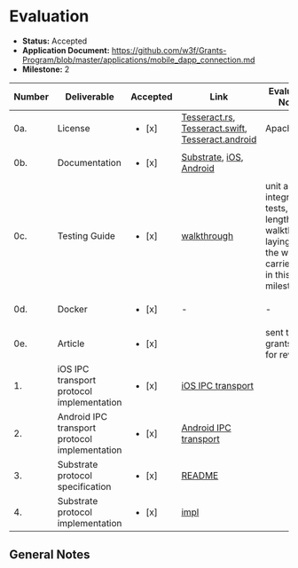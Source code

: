 # Evaluation

- **Status:** Accepted
- **Application Document:** https://github.com/w3f/Grants-Program/blob/master/applications/mobile_dapp_connection.md
- **Milestone:** 2

| Number | Deliverable                                   | Accepted               | Link                                                                                                                                                                                                                                                                  | Evaluation Notes                                                                                  |
| ------ | --------------------------------------------- | ---------------------- | --------------------------------------------------------------------------------------------------------------------------------------------------------------------------------------------------------------------------------------------------------------------- | ------------------------------------------------------------------------------------------------- |
| 0a.    | License                                       | <ul><li>[x] </li></ul> | [Tesseract.rs](https://github.com/tesseract-one/Tesseract.rs/blob/master/LICENSE), [Tesseract.swift](https://github.com/tesseract-one/Tesseract.swift/blob/master/LICENSE), [Tesseract.android](https://github.com/tesseract-one/Tesseract.android/blob/main/LICENSE) | Apache 2.0                                                                                        |
| 0b.    | Documentation                                 | <ul><li>[x] </li></ul> | [Substrate](https://github.com/tesseract-one/Tesseract.rs/tree/master/protocols/substrate/README.MD), [iOS](https://github.com/tesseract-one/Tesseract.swift), [Android](https://github.com/tesseract-one/Tesseract.android)                                          |                                                                                                   |
| 0c.    | Testing Guide                                 | <ul><li>[x] </li></ul> | [walkthrough](https://docs.google.com/document/d/1UYnFpo9ju1TjE4SSVAmdCDrD78FaJ4adjkLa5EcDhhQ)                                                                                                                                                                        | unit and integration tests, lengthy walkthrough laying out the work carried out in this milestone |
| 0d.    | Docker                                        | <ul><li>[x] </li></ul> | -                                                                                                                                                                                                                                                                     | -                                                                                                 |
| 0e.    | Article                                       | <ul><li>[x] </li></ul> |                                                                                                                                                                                                                                                                       | sent to grantsPR for review                                                                       |
| 1.     | iOS IPC transport protocol implementation     | <ul><li>[x] </li></ul> | [iOS IPC transport](https://github.com/tesseract-one/Tesseract.swift)                                                                                                                                                                                                 |
| 2.     | Android IPC transport protocol implementation | <ul><li>[x] </li></ul> | [Android IPC transport](https://github.com/tesseract-one/Tesseract.android)                                                                                                                                                                                           |
| 3.     | Substrate protocol specification              | <ul><li>[x] </li></ul> | [README](https://github.com/tesseract-one/Tesseract.rs/blob/master/protocols/substrate/README.md)                                                                                                                                                                     |
| 4.     | Substrate protocol implementation             | <ul><li>[x] </li></ul> | [impl](https://github.com/tesseract-one/Tesseract.rs/tree/master/protocols/substrate)                                                                                                                                                                                 |

## General Notes
